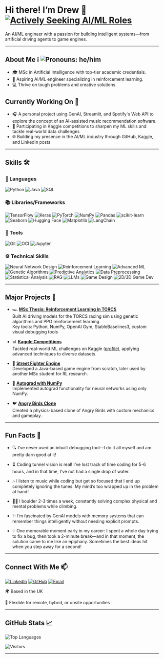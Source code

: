 <!--![Banner](banner.png)-->

# Hi there! I’m Drew 👋 [![Actively Seeking AI/ML Roles](https://img.shields.io/badge/Actively%20Seeking-AI%2FML%20Roles-blueviolet?style=flat&logo=target&logoColor=white)](#-connect-with-me)

An AI/ML engineer with a passion for building intelligent systems—from artificial driving agents to game engines.

---

## About Me ℹ️ ![Pronouns: he/him](https://img.shields.io/badge/Pronouns-he%2Fhim-blue)
- 🎓 MSc in Artificial Intelligence with top-tier academic credentials.
- 🤖 Aspiring AI/ML engineer specializing in reinforcement learning.
- 💻 Thrive on tough problems and creative solutions.

## Currently Working On 🔭
- 🎧 A personal project using GenAI, Streamlit, and Spotify's Web API to explore the concept of an AI-assisted music recommendation software.
- 🧠 Participating in Kaggle competitions to sharpen my ML skills and tackle real-world data challenges
- 🌐 Building my presence in the AI/ML industry through GitHub, Kaggle, and LinkedIn posts

---

## Skills 🛠️
### 💬 Languages
![Python](https://img.shields.io/badge/-Python-FFD43B?style=flat&logo=python&logoColor=3776AB)  ![Java](https://img.shields.io/badge/-Java-ED8B00?style=flat&logo=java&logoColor=white)  ![SQL](https://img.shields.io/badge/-SQL-003B57?style=flat&logo=postgresql&logoColor=white)

### 📚 Libraries/Frameworks
![TensorFlow](https://img.shields.io/badge/-TensorFlow-FF6F00?style=flat&logo=tensorflow&logoColor=white)  ![Keras](https://img.shields.io/badge/-Keras-D00000?style=flat&logo=keras&logoColor=white)  ![PyTorch](https://img.shields.io/badge/-PyTorch-EE4C2C?style=flat&logo=pytorch&logoColor=white)  ![NumPy](https://img.shields.io/badge/-NumPy-013243?style=flat&logo=numpy&logoColor=white)  ![Pandas](https://img.shields.io/badge/-Pandas-150458?style=flat&logo=pandas&logoColor=white)  ![scikit-learn](https://img.shields.io/badge/-scikit--learn-F7931E?style=flat&logo=scikit-learn&logoColor=white)  ![Seaborn](https://img.shields.io/badge/-Seaborn-0D76A9?style=flat&logo=seaborn&logoColor=white)  ![Hugging Face](https://img.shields.io/badge/-Hugging%20Face-4A4A4A?style=flat&logo=huggingface&logoColor=FFD21E)  ![Matplotlib](https://img.shields.io/badge/-Matplotlib-11557C?style=flat&logo=matplotlib&logoColor=white)  ![LangChain](https://img.shields.io/badge/-LangChain-1C3C3C?style=flat&logo=langchain&logoColor=white)

### 🔧 Tools
![Git](https://img.shields.io/badge/-Git-F05032?style=flat&logo=git&logoColor=white)  ![OCI](https://img.shields.io/badge/-OCI-F80000?style=flat&logo=oracle&logoColor=white)  ![Jupyter](https://img.shields.io/badge/-Jupyter-F37626?style=flat&logo=jupyter&logoColor=white)

### ⚙️ Technical Skills
![Neural Network Design](https://img.shields.io/badge/-Neural%20Network%20Design-4B0082?style=flat)  ![Reinforcement Learning](https://img.shields.io/badge/-Reinforcement%20Learning-008B8B?style=flat)  ![Advanced ML](https://img.shields.io/badge/-Advanced%20ML-228B22?style=flat)  ![Genetic Algorithms](https://img.shields.io/badge/-Genetic%20Algorithms-FF4500?style=flat)  ![Predictive Analytics](https://img.shields.io/badge/-Predictive%20Analytics-1E90FF?style=flat)  ![Data Preprocessing](https://img.shields.io/badge/-Data%20Preprocessing-6A5ACD?style=flat)  ![Statistical Analysis](https://img.shields.io/badge/-Statistical%20Analysis-20B2AA?style=flat)  ![RAG](https://img.shields.io/badge/-RAG-FF69B4?style=flat) ![LLMs](https://img.shields.io/badge/-LLMs-8A2BE2?style=flat)  ![Game Design](https://img.shields.io/badge/-Game%20Design-FF6347?style=flat)  ![2D/3D Game Dev](https://img.shields.io/badge/-2D/3D%20Game%20Dev-4682B4?style=flat)

---

## Major Projects 🚀

- 🏎️ **[MSc Thesis: Reinforcement Learning in TORCS](https://github.com/drewberry612/torcs-research)**  
  Built AI driving models for the TORCS racing sim using genetic algorithms and PPO reinforcement learning.  
  Key tools: Python, NumPy, OpenAI Gym, StableBaselines3, custom visual debugging tools
  
- 📊 **[Kaggle Competitions](https://github.com/drewberry612/kaggle-comps)**  
  Tackled real-world ML challenges on Kaggle ([profile](https://kaggle.com/drewberry6)), applying advanced techniques to diverse datasets.

- 👊 **[Street Fighter Engine](https://github.com/drewberry612/street-fighter)**  
  Developed a Java-based game engine from scratch, later used by another MSc student for RL research.

- 🧠 **[Autograd with NumPy](https://github.com/drewberry612/autograd)**  
  Implemented autograd functionality for neural networks using only NumPy.
  
- 🐦 **[Angry Birds Clone](https://github.com/drewberry612/angry-birds)**  
  Created a physics-based clone of Angry Birds with custom mechanics and gameplay.

---

## Fun Facts 🎉
- 🔍 I’ve never used an inbuilt debugging tool—I do it all myself and am pretty darn good at it!

- ⏳ Coding tunnel vision is real! I’ve lost track of time coding for 5-6 hours, and in that time, I've not had a single drop of water.

- 🎶 I listen to music while coding but get so focused that I end up completely ignoring the tunes. My mind’s too wrapped up in the problem at hand!

- 🧗‍♂️ I boulder 2-3 times a week, constantly solving complex physical and mental problems while climbing.

- ✨ I’m fascinated by GenAI models with memory systems that can remember things intelligently without needing explicit prompts.

- 💡 One memorable moment early in my career: I spent a whole day trying to fix a bug, then took a 2-minute break—and in that moment, the solution came to me like an epiphany. Sometimes the best ideas hit when you step away for a second!

---

## Connect With Me 📫
[![LinkedIn](https://img.shields.io/badge/LinkedIn-0077B5?style=flat&logo=linkedin&logoColor=white)](https://linkedin.com/in/drew-berry) [![GitHub](https://img.shields.io/badge/GitHub-181717?style=flat&logo=github&logoColor=white)](https://github.com/drewberry612) [![Email](https://img.shields.io/badge/Email-D14836?style=flat&logo=gmail&logoColor=white)](mailto:drewberry137@outlook.com)

🌍 Based in the UK

💼 Flexible for remote, hybrid, or onsite opportunities

---

## GitHub Stats 📈

<!--![Drew's GitHub Stats](https://github-readme-stats.vercel.app/api?username=drewberry612&show_icons=true&theme=radical)-->
![Top Languages](https://github-readme-stats.vercel.app/api/top-langs/?username=drewberry612&layout=compact&theme=radical)

![Visitors](https://komarev.com/ghpvc/?username=drewberry612&color=blue)

---
